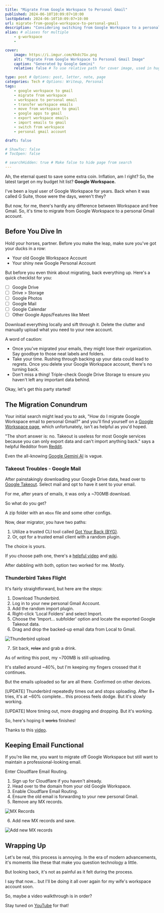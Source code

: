 ```yaml
---
title: "Migrate From Google Workspace to Personal Gmail"
published: 2024-06-10T10:09:07+10:00
lastUpdated: 2024-06-10T10:09:07+10:00
url: migrate-from-google-workspace-to-personal-gmail
description: "Considering switching from Google Workspace to a personal Gmail account? This guide simplifies the process! We'll walk you through data transfer options, explain limitations, and explore alternative solutions for a smooth transition. Learn how to manage your emails effectively without a business subscription."
alias: # aliases for multiple
    - g-workspace
    - 

cover:
    image: https://i.imgur.com/Kkdc7Gv.png
    alt: "Migrate From Google Workspace to Personal Gmail Image"
    caption: "Generated by Google Gemini"
    relative: false # To use relative path for cover image, used in hugo Page-bundles 

type: post # Options: post, letter, note, page
categories: Tech # Options: Writeup, Personal
tags:
    - google workspace to gmail
    - migrate from workspace
    - workspace to personal email
    - transfer workspace emails
    - move from workspace to gmail
    - google apps to gmail
    - export workspace emails
    - import emails to gmail
    - switch from workspace
    - personal gmail account

draft: false

# ShowToc: false
# TocOpen: false

# searchHidden: true # Make false to hide page from search
---
```


Ah, the eternal quest to save some extra coin. Inflation, am I right? So, the latest target on my budget hit list? **Google Workspace.**

I've been a loyal user of Google Workspace for years. Back when it was called G Suite, those were the days, weren't they?

But now, for me, there's hardly any difference between Workspace and free Gmail. So, it's time to migrate from Google Workspace to a personal Gmail account.

## Before You Dive In

Hold your horses, partner. Before you make the leap, make sure you've got your ducks in a row:

- Your old Google Workspace Account
- Your shiny new Google Personal Account

But before you even think about migrating, back everything up. Here's a quick checklist for you:

- [ ] Google Drive
- [ ] Drive > Storage
- [ ] Google Photos
- [ ] Google Mail
- [ ] Google Calendar
- [ ] Other Google Apps/Features like Meet

Download everything locally and sift through it. Delete the clutter and manually upload what you need to your new account.

A word of caution:
- Once you've migrated your emails, they might lose their organization. Say goodbye to those neat labels and folders.
- Take your time. Rushing through backing up your data could lead to regrets. Once you delete your Google Workspace account, there's no turning back.
- Don't miss a thing! Triple-check Google Drive Storage to ensure you haven't left any important data behind.

Okay, let's get this party started!

## The Migration Conundrum

Your initial search might lead you to ask, "How do I migrate Google Workspace email to personal Gmail?" and you'll find yourself on a [Google Workspace page](https://knowledge.workspace.google.com/kb/how-to-migrate-emails-from-google-workspace-to-gmail-000008566), which unfortunately, isn't as helpful as you'd hoped.

"The short answer is: no. Takeout is useless for most Google services because you can only export data and can't import anything back." says a helpful Redditor from [Reddit](https://www.reddit.com/r/gsuite/comments/tqb26l/is_it_possible_to_migrate_google_workspace_to_a/).

Even the all-knowing [Google Gemini AI](https://g.co/gemini/share/bdbed8193188) is vague.

### Takeout Troubles - Google Mail

After painstakingly downloading your Google Drive data, head over to [Google Takeout](https://takeout.google.com/). Select mail and opt to have it sent to your email.

For me, after years of emails, it was only a ~700MB download.

So what do you get?

A zip folder with an `mbox` file and some other configs.

Now, dear migrator, you have two paths:

1. Utilize a trusted CLI tool called [Got Your Back (BYG)](https://github.com/GAM-team/got-your-back).
2. Or, opt for a trusted email client with a random plugin.

The choice is yours.

If you choose path one, there's a [helpful video](https://www.youtube.com/watch?v=jV5kGfuzQcY) and [wiki](https://github.com/GAM-team/got-your-back/wiki).

After dabbling with both, option two worked for me. Mostly.

### Thunderbird Takes Flight

It's fairly straightforward, but here are the steps:

1. Download Thunderbird.
2. Log in to your new personal Gmail Account.
3. Add the random import plugin.
4. Right-click 'Local Folders' and select Import.
5. Choose the 'Import... subfolder' option and locate the exported Google Takeout data.
6. Drag and drop the backed-up email data from Local to Gmail.

![Thunderbird upload](https://i.imgur.com/gFoDz5o.png)

7. Sit back, ~~relax~~ and grab a drink.

As of writing this post, my ~700MB is still uploading.

It's stalled around ~40%, but I'm keeping my fingers crossed that it continues.

But the emails uploaded so far are all there. Confirmed on other devices.

[UPDATE] Thunderbird repeatedly times out and stops uploading. After 8+ tries, it's at ~60% complete... this process feels dodge. But it's slowly working.

[UPDATE] More timing out, more dragging and dropping. But it's working.

So, here's hoping it ~~works~~ finishes!

Thanks to this [video](https://www.youtube.com/watch?v=k9KpS4e1voc).

## Keeping Email Functional

If you're like me, you want to migrate off Google Workspace but still want to maintain a professional-looking email.

Enter Cloudflare Email Routing.

1. Sign up for Cloudflare if you haven't already.
2. Head over to the domain from your old Google Workspace.
3. Enable Cloudflare Email Routing.
4. Ensure the old email is forwarding to your new personal Gmail.
5. Remove any MX records.

![MX Records](https://i.imgur.com/kNdwtEG.png)

6. Add new MX records and save.

![Add new MX records](https://i.imgur.com/qkMk3cO.png)

## Wrapping Up

Let's be real, this process is annoying. In the era of modern advancements, it's moments like these that make you question technology a little.

But looking back, it's not as painful as it felt during the process.

I say that now... but I'll be doing it all over again for my wife's workspace account soon.

So, maybe a video walkthrough is in order?

Stay tuned on [YouTube](https://www.youtube.com/@mrashco/) for that!